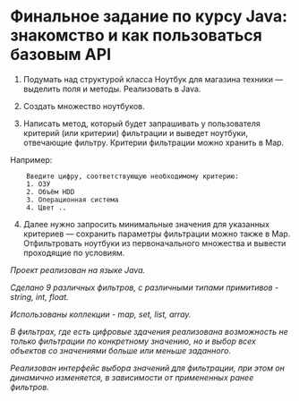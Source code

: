# Финальное задание по курсу Java: знакомство и как пользоваться базовым API

1. Подумать над структурой класса Ноутбук для магазина техники — выделить поля и методы. Реализовать в Java.

2. Создать множество ноутбуков.

3. Написать метод, который будет запрашивать у пользователя критерий (или критерии) фильтрации и выведет ноутбуки, отвечающие фильтру. Критерии фильтрации можно хранить в Map. 

Например:

        Введите цифру, соответствующую необходимому критерию:
        1. ОЗУ
        2. Объём HDD
        3. Операционная система
        4. Цвет ..

4. Далее нужно запросить минимальные значения для указанных критериев — сохранить параметры фильтрации можно также в Map.
Отфильтровать ноутбуки из первоначального множества и вывести проходящие по условиям.


*Проект реализован на языке Java.* 

*Сделано 9 различных фильтров, с различными типами примитивов - string, int, float.* 

*Использованы коллекции - map, set, list, array.*

*В фильтрах, где есть цифровые здачения реализована возможность не только фильтрации по конкретному значению, но и выбор всех объектов со значениями больше или меньше заданного.* 

*Реализован интерфейс выбора значений для фильтрации, при этом он динамично изменяется, в зависимости от примененных ранее фильтров.*